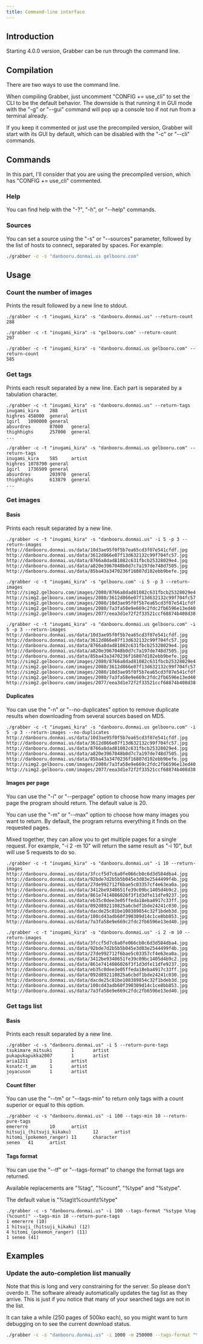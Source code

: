 ```yaml
---
title: Command-line interface
---
```



## Introduction

Starting 4.0.0 version, Grabber can be run through the command line.


## Compilation

There are two ways to use the command line.

When compiling Grabber, just uncomment "CONFIG += use\_cli" to set the CLI to be the default behavior. The downside is that running it in GUI mode with the "-g" or "--gui" command will pop up a console too if not run from a terminal already.

If you keep it commented or just use the precompiled version, Grabber will start with its GUI by default, which can be disabled with the "-c" or "--cli" commands.


## Commands

In this part, I'll consider that you are using the precompiled version, which has "CONFIG += use\_cli" commented.

### Help
You can find help with the "-?", "-h", or "--help" commands.

### Sources
You can set a source using the "-s" or "--sources" parameter, followed by the list of hosts to connect, separated by spaces. For example:
```bash
./grabber -c -s "danbooru.donmai.us gelbooru.com"
```


## Usage

### Count the number of images
Prints the result followed by a new line to stdout.
```
./grabber -c -t "inugami_kira" -s "danbooru.donmai.us" --return-count
288

./grabber -c -t "inugami_kira" -s "gelbooru.com" --return-count
297

./grabber -c -t "inugami_kira" -s "danbooru.donmai.us gelbooru.com" --return-count
585
```

### Get tags
Prints each result separated by a new line. Each part is separated by a tabulation character.
```
./grabber -c -t "inugami_kira" -s "danbooru.donmai.us" --return-tags
inugami_kira    288     artist
highres 458000  general
1girl   1090000 general
absurdres       87000   general
thighhighs      257000  general
...

./grabber -c -t "inugami_kira" -s "danbooru.donmai.us gelbooru.com" --return-tags
inugami_kira    585     artist
highres 1078790 general
1girl   1736509 general
absurdres       203970  general
thighhighs      613879  general
...
```

### Get images
#### Basis
Prints each result separated by a new line.
```
./grabber -c -t "inugami_kira" -s "danbooru.donmai.us" -i 5 -p 3 --return-images
http://danbooru.donmai.us/data/10d3ae95f0f5b7ea65cd3f07e541cfdf.jpg
http://danbooru.donmai.us/data/3612d866e07f13d632132c99f704fc57.jpg
http://danbooru.donmai.us/data/8766a8dad81082c631fbcb25328029e4.jpg
http://danbooru.donmai.us/data/a820e3967048b0d7c7a197de748d7505.jpg
http://danbooru.donmai.us/data/85ba43a3470236f16807d102ebb9befe.jpg

./grabber -c -t "inugami_kira" -s "gelbooru.com" -i 5 -p 3 --return-images
http://simg2.gelbooru.com/images/2080/8766a8dad81082c631fbcb25328029e4.png
http://simg2.gelbooru.com/images/2080/3612d866e07f13d632132c99f704fc57.png
http://simg2.gelbooru.com/images/2080/10d3ae95f0f5b7ea65cd3f07e541cfdf.png
http://simg2.gelbooru.com/images/2080/7a3fa58e9e669c2fdc2fb6596e13ed40.png
http://simg2.gelbooru.com/images/2077/eea3d1e72f2f33521ccf68874b408d38.png

./grabber -c -t "inugami_kira" -s "danbooru.donmai.us gelbooru.com" -i 5 -p 3 --return-images
http://danbooru.donmai.us/data/10d3ae95f0f5b7ea65cd3f07e541cfdf.jpg
http://danbooru.donmai.us/data/3612d866e07f13d632132c99f704fc57.jpg
http://danbooru.donmai.us/data/8766a8dad81082c631fbcb25328029e4.jpg
http://danbooru.donmai.us/data/a820e3967048b0d7c7a197de748d7505.jpg
http://danbooru.donmai.us/data/85ba43a3470236f16807d102ebb9befe.jpg
http://simg2.gelbooru.com/images/2080/8766a8dad81082c631fbcb25328029e4.png
http://simg2.gelbooru.com/images/2080/3612d866e07f13d632132c99f704fc57.png
http://simg2.gelbooru.com/images/2080/10d3ae95f0f5b7ea65cd3f07e541cfdf.png
http://simg2.gelbooru.com/images/2080/7a3fa58e9e669c2fdc2fb6596e13ed40.png
http://simg2.gelbooru.com/images/2077/eea3d1e72f2f33521ccf68874b408d38.png
```

#### Duplicates
You can use the "-n" or "--no-duplicates" option to remove duplicate results when downloading from several sources based on MD5.
```
./grabber -c -t "inugami_kira" -s "danbooru.donmai.us gelbooru.com" -i 5 -p 3 --return-images --no-duplicates
http://danbooru.donmai.us/data/10d3ae95f0f5b7ea65cd3f07e541cfdf.jpg
http://danbooru.donmai.us/data/3612d866e07f13d632132c99f704fc57.jpg
http://danbooru.donmai.us/data/8766a8dad81082c631fbcb25328029e4.jpg
http://danbooru.donmai.us/data/a820e3967048b0d7c7a197de748d7505.jpg
http://danbooru.donmai.us/data/85ba43a3470236f16807d102ebb9befe.jpg
http://simg2.gelbooru.com/images/2080/7a3fa58e9e669c2fdc2fb6596e13ed40.png
http://simg2.gelbooru.com/images/2077/eea3d1e72f2f33521ccf68874b408d38.png
```

#### Images per page
You can use the "-i" or "--perpage" option to choose how many images per page the program should return. The default value is 20.

You can use the "-m" or "--max" option to choose how many images you want to return. By default, the program returns everything it finds on the requested pages.

Mixed together, they can allow you to get multiple pages for a single request. For example, "-i 2 -m 10" will return the same result as "-i 10", but will use 5 requests to do so.
```
./grabber -c -t "inugami_kira" -s "danbooru.donmai.us" -i 10 --return-images
http://danbooru.donmai.us/data/3fccf5d7c6a0fe066cb0c6d3d584dba4.jpg
http://danbooru.donmai.us/data/92bde7d2b5b5b045e3d03e2544499f4b.jpg
http://danbooru.donmai.us/data/27de992712f6bae5c03357cf4e63ea0a.jpg
http://danbooru.donmai.us/data/3412be9340651fe39c09bc1405d4b9c2.jpg
http://danbooru.donmai.us/data/861e7414086026f3f1d3dfe11dfe9237.jpg
http://danbooru.donmai.us/data/eb35c0dee3e05ffeda18eba4917c33ff.jpg
http://danbooru.donmai.us/data/092d892110825a6cbdf1bde24241c030.jpg
http://danbooru.donmai.us/data/dacde25c81be108389854c32f1bdeb3d.jpg
http://danbooru.donmai.us/data/100cd43adb60f390309d14c1ce8bb853.jpg
http://danbooru.donmai.us/data/7a3fa58e9e669c2fdc2fb6596e13ed40.jpg

./grabber -c -t "inugami_kira" -s "danbooru.donmai.us" -i 2 -m 10 --return-images
http://danbooru.donmai.us/data/3fccf5d7c6a0fe066cb0c6d3d584dba4.jpg
http://danbooru.donmai.us/data/92bde7d2b5b5b045e3d03e2544499f4b.jpg
http://danbooru.donmai.us/data/27de992712f6bae5c03357cf4e63ea0a.jpg
http://danbooru.donmai.us/data/3412be9340651fe39c09bc1405d4b9c2.jpg
http://danbooru.donmai.us/data/861e7414086026f3f1d3dfe11dfe9237.jpg
http://danbooru.donmai.us/data/eb35c0dee3e05ffeda18eba4917c33ff.jpg
http://danbooru.donmai.us/data/092d892110825a6cbdf1bde24241c030.jpg
http://danbooru.donmai.us/data/dacde25c81be108389854c32f1bdeb3d.jpg
http://danbooru.donmai.us/data/100cd43adb60f390309d14c1ce8bb853.jpg
http://danbooru.donmai.us/data/7a3fa58e9e669c2fdc2fb6596e13ed40.jpg
```

### Get tags list
#### Basis
Prints each result separated by a new line.
```
./grabber -c -s "danbooru.donmai.us" -i 5 --return-pure-tags
tsukimare_mitsuki       1       artist
pukapukapukka2007       1       artist
aria1211        1       artist
ksnatc-t_am     1       artist
joyacuson       1       artist
```

#### Count filter
You can use the "--tm" or "--tags-min" to return only tags with a count superior or equal to this option.
```
./grabber -c -s "danbooru.donmai.us" -i 100 --tags-min 10 --return-pure-tags
emererre        10      artist
hitsuji_(hitsuji_kikaku)        12      artist
hitomi_(pokemon_ranger) 11      character
seneo   41      artist
```

#### Tags format
You can use the "--tf" or "--tags-format" to change the format tags are returned.

Available replacements are "%tag", "%count", "%type" and "%stype".

The default value is "%tag\t%count\t%type"
```
./grabber -c -s "danbooru.donmai.us" -i 100 --tags-format "%stype %tag (%count)" --tags-min 10 --return-pure-tags
1 emererre (10)
1 hitsuji_(hitsuji_kikaku) (12)
4 hitomi_(pokemon_ranger) (11)
1 seneo (41)
```

## Examples

### Update the auto-completion list manually
Note that this is long and very constraining for the server. So please don't overdo it. The software already automatically updates the tag list as they arrive. This is just if you notice that many of your searched tags are not in the list.

It can take a while (250 pages of 500ko each), so you might want to turn debugging on to see the current download status.
```bash
./grabber -c -s "danbooru.donmai.us" -i 1000 -m 250000 --tags-format "%tag" --tags-min 10 --return-pure-tags > tags.txt
```
